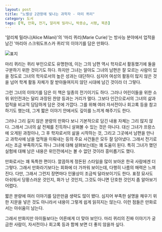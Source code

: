 ```yaml
---
layout: post
title: "노벨상 2관왕에 빛나는 과학자 - 마리 퀴리"
category: 도서
tags: [책, 만화, 전기, 알리체 밀라니, 박종순, 서평, 북촌]
---
```


'알리체 밀라니(Alice Milani)'의
'마리 퀴리(Marie Curie)'는
방사능 분야에서 업적을 남긴 '마리아 스크워도프스카 퀴리'의 이야기를 담은 만화다.

![표지](https://lh3.googleusercontent.com/1GxFbOEFO_dPwQ7pYzLawcw2PIwlA2lNsWbVIob80NxLAnwbaNQnXH3oFkImMBxl3jYPiRmQLRVl_w=s480)

마리 퀴리는 퀴리 부인으로도 유명한데,
이는 그의 남편 역시 학자로서 활동했기에 둘을 구분하기 위한 것이기도 하다.
하지만 그녀는 알아도 그녀의 남편은 잘 모르는 사람이 있을 정도로
그녀의 학자로서의 높은 성과는 대단하다.
심지어 여성의 활동이 많지 않은 것을 넘어
학계 활동 자체가 잘 받아들여지지 않던 시대에 남긴 것이라 더 그렇다.

그런 그녀의 이야기를 담은 이 책은 일종의 전기이기도 하다.
그러나 어린이들을 위한 소위 위인전과는 달리 과장된 찬양 등과는 거리가 멀다.
그보다 인간으로서의 그녀의 삶과 업적을 비교적 담담하게 담은 것에 가깝다.
그를 위해 여러 자서전이나 회고록 등을 참고하기도 했는데,
그게 짧은 이야기 안에서도 깊이를 느끼게 해주기도 한다.

그러나 그리 길지 않은 분량의 만화다 보니 기본적으로 담긴 내용 자체는 그리 많지 않다.
그래서 그녀의 삶 전체를 진득하니 살펴볼 수 있는 것은 아니다.
대신 그녀가 프랑스에 오게된 과정이나,
그 후 학자로서의 삶을 시작하는 것,
그리고 그곳에서 남편을 만나고 과학사에 남을 업적을 이뤄내는 등의
주요 사건들은 모두 잘 담아냈다.
그래서 전기로서는 조금 부족하기도 하나 그녀에 대해 살펴보는데는 꽤 도움이 된다.
특히 그녀가 했던 실험에 대해 남은 내용은 위인전에서는 볼 수 없던 것이라 흥미롭기도 했다.

만화로서는 꽤 독특한 편이다.
깔끔하게 정돈된 스타일을 많이 보아온 한국 사람에겐 더 그렇다.
그래서 만화라기보다는 회화에 더 가까워 보이는데, 다행히 나름의 매력은 느껴진다.
다만, 그래서 그런지 장면마다 인물상이 조금씩 달라보이기도 한다.
표정 묘사도 아쉬워서 당황스러운 것인지, 화가 난 것인지, 그것도 아니면 단호한 것인지 좀 알아보기 어렵다.

짧은 분량에 여러 이야기를 담은만큼 생략도 많이 됐다.
심지어 부족한 설명을 채우기 위한 지문을 넣은 것도 아니라서
내용이 그렇게 쉽게 읽히지는 않는다.
이런 점들은 만화로서는 아쉬움이 남는다.

그래서 만화지만 아이들보다는 어른에게 더 맞아 보인다.
마리 퀴리의 진짜 이야기가 궁금한 사람이,
자서전이나 회고록 등과 함께 보면 더 좋지 않을까 싶다.
